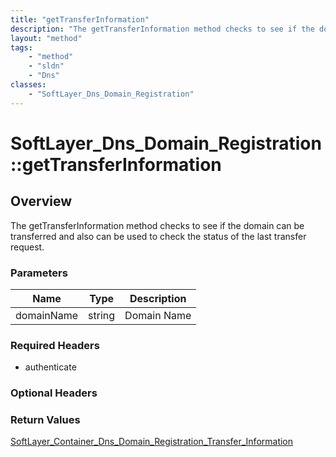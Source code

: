 ```yaml
---
title: "getTransferInformation"
description: "The getTransferInformation method checks to see if the domain can be transferred and also can be used to check the statu... "
layout: "method"
tags:
    - "method"
    - "sldn"
    - "Dns"
classes:
    - "SoftLayer_Dns_Domain_Registration"
---
```

# SoftLayer_Dns_Domain_Registration::getTransferInformation
## Overview 
The getTransferInformation method checks to see if the domain can be transferred and also can be used to check the status of the last transfer request. 

### Parameters 
|Name | Type | Description |
| --- | --- | --- |
|domainName| string| Domain Name|


### Required Headers
* authenticate

### Optional Headers

### Return Values
<a href='/reference/datatypes/SoftLayer_Container_Dns_Domain_Registration_Transfer_Information'>SoftLayer_Container_Dns_Domain_Registration_Transfer_Information </a>
